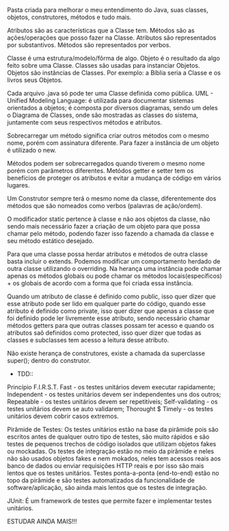 Pasta criada para melhorar o meu entendimento do Java, suas classes, objetos, construtores, métodos e tudo mais.

Atributos são as características que a Classe tem.
Métodos são as ações/operações que posso fazer na Classe.
Atributos são representados por substantivos.
Métodos são representados por verbos.

Classe é uma estrutura/modelo/fôrma de algo.
Objeto é o resultado da algo feito sobre uma Classe.
Classes são usadas para instanciar Objetos.
Objetos são instâncias de Classes.
Por exemplo: a Bíblia seria a Classe e os livros seus Objetos.

Cada arquivo .java só pode ter uma Classe definida como pública.
UML - Unified Modeling Language:
é utilizada para documentar sistemas orientados a objetos;
é composta por diversos diagramas, sendo um deles o Diagrama de Classes, onde são mostradas as classes do sistema, juntamente com seus respectivos métodos e atributos.

Sobrecarregar um método significa criar outros métodos com o mesmo nome, porém com assinatura diferente.
Para fazer a instância de um objeto é utilizado o new.

Métodos podem ser sobrecarregados quando tiverem o mesmo nome porém com parâmetros diferentes.
Metódos getter e setter tem os benefícios de proteger os atributos e evitar a mudança de código em vários lugares.

Um Construtor sempre terá o mesmo nome da classe, diferentemente dos métodos que são nomeados como verbos (palavras de ação/ordem).

O modificador static pertence à classe e não aos objetos da classe, não sendo mais necessário fazer a criação de um objeto para que possa chamar pelo método, podendo fazer isso fazendo a chamada da classe e seu método estático desejado.

Para que uma classe possa herdar atributos e métodos de outra classe basta incluir o extends.
Podemos modificar um comportamento herdado de outra classe utilizando o overriding.
Na herança uma instância pode chamar apenas os métodos globais ou pode chamar os métodos locais(específicos) + os globais de acordo com a forma que foi criada essa instância.

Quando um atributo de classe é definido como public, isso quer dizer que esse atributo pode ser lido em qualquer parte do código, quando esse atributo é definido como private, isso quer dizer que apenas a classe que foi definido pode ler livremente esse atributo, sendo necessário chamar métodos getters para que outras classes possam ter acesso e quando os atributos saõ definidos como protected, isso quer dizer que todas as classes e subclasses tem acesso a leitura desse atributo.

Não existe herança de construtores, existe a chamada da superclasse super(); dentro do construtor.

* TDD::

Princípio F.I.R.S.T.
Fast - os testes unitários devem executar rapidamente;
Independent - os testes unitários devem ser independentes uns dos outros;
Repeatable - os testes unitários devem ser repetitíveis;
Self-validating - os testes unitários devem se auto validarem;
Thorought $ Timely - os testes unitários devem cobrir casos extremos.

Pirâmide de Testes:
Os testes unitários estão na base da pirâmide pois são escritos antes de qualquer outro tipo de testes, são muito rápidos e são testes de pequenos trechos de código isolados que utilizam objetos fakes ou mockadas.
Os testes de integração estão no meio da pirâmide e neles não são usados objetos fakes e nem mokados, neles tem acessos reais aos banco de dados ou enviar requisições HTTP reais e por isso são mais lentos que os testes unitários.
Testes ponta-a-ponta (end-to-end) estão no topo da pirâmide e são testes automatizados da funcionalidade de software/aplicação, são ainda mais lentos que os testes de integração.

JUnit:
É um framework de testes que permite fazer e implementar testes unitários.

ESTUDAR AINDA MAIS!!!
